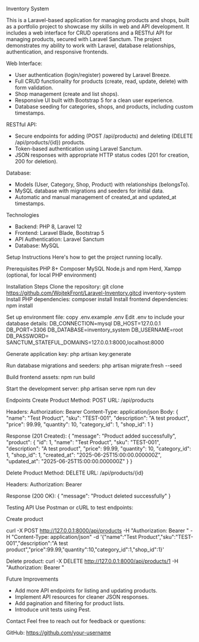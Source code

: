 Inventory System

This is a Laravel-based application for managing products and shops, built as a portfolio project to showcase my skills in web and API development. It includes a web interface for CRUD operations and a RESTful API for managing products, secured with Laravel Sanctum. The project demonstrates my ability to work with Laravel, database relationships, authentication, and responsive frontends.

Web Interface:
- User authentication (login/register) powered by Laravel Breeze.
- Full CRUD functionality for products (create, read, update, delete) with form validation.
- Shop management (create and list shops).
- Responsive UI built with Bootstrap 5 for a clean user experience.
- Database seeding for categories, shops, and products, including custom timestamps.

RESTful API:
- Secure endpoints for adding (POST /api/products) and deleting (DELETE /api/products/{id}) products.
- Token-based authentication using Laravel Sanctum.
- JSON responses with appropriate HTTP status codes (201 for creation, 200 for deletion).

Database:
- Models (User, Category, Shop, Product) with relationships (belongsTo).
- MySQL database with migrations and seeders for initial data.
- Automatic and manual management of created_at and updated_at timestamps.

Technologies
- Backend: PHP 8, Laravel 12
- Frontend: Laravel Blade, Bootstrap 5
- API Authentication: Laravel Sanctum
- Database: MySQL

Setup Instructions Here's how to get the project running locally.

Prerequisites
PHP 8+
Composer
MySQL
Node.js and npm
Herd, Xampp (optional, for local PHP environment)

Installation Steps
Clone the repository: git clone https://github.com/WojtekFront/Laravel-Inventory.gitcd inventory-system
Install PHP dependencies: 
composer install
Install frontend dependencies: 
npm install

Set up environment file: copy .env.example .env Edit .env to include your database details: 
DB_CONNECTION=mysql 
DB_HOST=127.0.0.1 
DB_PORT=3306 
DB_DATABASE=inventory_system 
DB_USERNAME=root 
DB_PASSWORD= 
SANCTUM_STATEFUL_DOMAINS=127.0.0.1:8000,localhost:8000

Generate application key: 
php artisan key:generate

Run database migrations and seeders: 
php artisan migrate:fresh --seed

Build frontend assets: 
npm run build

Start the development server: 
php artisan serve 
npm run dev 

Endpoints
Create Product
Method: POST
URL: /api/products

Headers:
Authorization: Bearer
Content-Type: application/json
Body: { "name": "Test Product", "sku": "TEST-001", "description": "A test product", "price": 99.99, "quantity": 10, "category_id": 1, "shop_id": 1 }

Response (201 Created): { "message": "Product added successfully", "product": { "id": 1, "name": "Test Product", "sku": "TEST-001", "description": "A test product", "price": 99.99, "quantity": 10, "category_id": 1, "shop_id": 1, "created_at": "2025-06-25T15:00:00.000000Z", "updated_at": "2025-06-25T15:00:00.000000Z" } }



Delete Product
Method: DELETE
URL: /api/products/{id}

Headers:
Authorization: Bearer

Response (200 OK): { "message": "Product deleted successfully" }

Testing API Use Postman or cURL to test endpoints:

Create product

curl -X POST http://127.0.0.1:8000/api/products 
-H "Authorization: Bearer " 
-H "Content-Type: application/json" 
-d '{"name":"Test Product","sku":"TEST-001","description":"A test product","price":99.99,"quantity":10,"category_id":1,"shop_id":1}'

Delete product:
curl -X DELETE http://127.0.0.1:8000/api/products/1 
-H "Authorization: Bearer "

Future Improvements
- Add more API endpoints for listing and updating products.
- Implement API resources for cleaner JSON responses.
- Add pagination and filtering for product lists.
- Introduce unit tests using Pest.



Contact Feel free to reach out for feedback or questions:









GitHub: https://github.com/your-username
